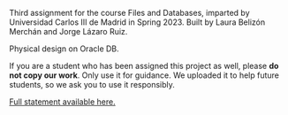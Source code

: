 Third assignment for the course Files and Databases, imparted by Universidad Carlos III de Madrid in Spring 2023. Built by Laura Belizón Merchán and Jorge Lázaro Ruiz.

Physical design on Oracle DB.

If you are a student who has been assigned this project as well, please **do not copy our work**. Only use it for guidance. We uploaded it to help future students, so we ask you to use it responsibly.

[Full statement available here.](https://aulaglobal.uc3m.es/pluginfile.php/6167210/mod_resource/content/0/3rd_assignment_GMAC.pdf)
